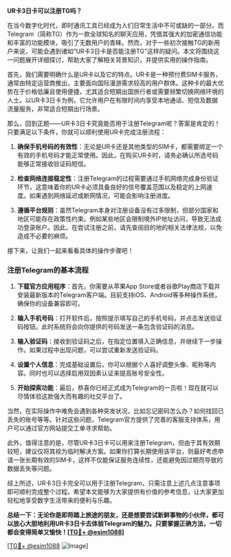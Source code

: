 **UR卡3日卡可以注册TG吗？**

在当今数字化时代，即时通讯工具已经成为人们日常生活中不可或缺的一部分。而Telegram（简称TG）作为一款全球知名的聊天应用，凭借其强大的加密通信功能和丰富的功能模块，吸引了无数用户的青睐。然而，对于一些初次接触TG的新用户来说，可能会遇到诸如“UR卡3日卡是否能注册TG”这样的疑问。本文将围绕这一问题展开详细探讨，帮助大家了解相关背景知识，并提供实用的操作指南。

首先，我们需要明确什么是UR卡以及它的特点。UR卡是一种预付费SIM卡服务，通常由特定运营商推出，主要面向国际漫游需求较高的用户群体。这种卡的最大优势在于价格低廉且使用便捷，尤其适合短期出国旅行者或需要频繁切换网络环境的人士。以UR卡3日卡为例，它允许用户在有限时间内享受本地通话、短信及数据流量服务，非常适合短期出行场景。

那么，回到正题——UR卡3日卡究竟能否用于注册Telegram呢？答案是肯定的！只要满足以下条件，你就可以顺利使用UR卡完成注册流程：

1. **确保手机号码的有效性**：无论是UR卡还是其他类型的SIM卡，都需要绑定一个有效的手机号码才能正常使用。因此，在购买UR卡时，请务必确认所选号码能够正常接收验证码短信。
   
2. **检查网络连接稳定性**：注册Telegram的过程需要通过手机网络完成身份验证环节，这意味着你的UR卡必须具备良好的信号覆盖范围以及稳定的上网速度。如果遇到网络延迟或断网情况，可能会影响注册进度。

3. **遵循平台规则**：虽然Telegram本身对注册设备没有过多限制，但部分国家和地区可能存在政策性约束。例如某些地区会限制境外IP地址访问，导致无法成功登录账户。因此，在尝试注册之前，请先查阅目的地的相关法律法规，以免造成不必要的麻烦。

接下来，让我们一起来看看具体的操作步骤吧！

### 注册Telegram的基本流程

1. **下载官方应用程序**：首先，你需要从苹果App Store或者谷歌Play商店下载并安装最新版本的Telegram客户端。目前支持iOS、Android等多种操作系统，确保你的设备兼容即可。

2. **输入手机号码**：打开软件后，按照提示填写自己的手机号码，并点击发送验证码按钮。此时系统将会向你提供的号码发送一条包含验证码的消息。

3. **输入验证码**：接收到验证码之后，在指定位置填入正确信息，并继续下一步操作。如果过程中出现问题，可以尝试重新发送验证码。

4. **设置个人信息**：完成基础设置后，你可以根据个人喜好调整头像、昵称等内容。同时也可以选择启用双因素认证来提高账号安全性。

5. **开始探索功能**：最后，恭喜你已经正式成为Telegram的一员啦！现在就可以尽情体验这款强大而有趣的社交平台了。

当然，在实际操作中难免会遇到各种突发状况，比如忘记密码怎么办？如何找回已丢失的账号等等。针对这些问题，Telegram官方提供了完善的客服支持体系，用户可以通过官方网站提交工单寻求帮助。

此外，值得注意的是，尽管UR卡3日卡可以用来注册Telegram，但由于其有效期较短，建议仅将其视为临时解决方案。如果你打算长期使用该平台，则最好考虑申请一张长期有效的SIM卡，这样不仅能保证服务连续性，还能避免因过期而导致的数据丢失等问题。

综上所述，UR卡3日卡完全可以用于注册Telegram，只需注意上述几点注意事项即可顺利完成整个过程。希望本文能够为大家提供有价值的参考信息，让大家更加轻松地享受数字生活带来的便利与乐趣。

**总结一下：无论你是即将踏上旅途的朋友，还是想要尝试新鲜事物的小伙伴，都可以放心大胆地利用UR卡3日卡去体验Telegram的魅力。只要掌握正确方法，一切都会变得简单又愉快！[[TG💪+ @esim1088](https://t.me/s/esim1088)]**

[[TG💪+ @esim1088](https://t.me/s/esim1088) ![Image](https://i.postimg.cc/4NQfJmqS/Snipaste-2025-05-13-00-14-12.png)]